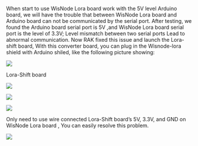 When start to use WisNode Lora board work with the 5V level Arduino board, we will have the trouble that between WisNode Lora board and Arduino board can not be communicated by the serial port. After testing, we found the Arduino board serial port is 5V ,and WisNode Lora board serial port is the level of 3.3V; Level mismatch between two serial ports Lead to abnormal communication.
Now RAK fixed this issue and launch the Lora-shift board, With this converter board, you can plug in the Wisnode-lora shield with Arduino shiled, like the following picture showing: 

![](http://i.imgur.com/8hCO5Hm.png)

Lora-Shift board


![](http://i.imgur.com/nQfMFf4.png)


![](http://i.imgur.com/ZawHHVe.png)


![](http://i.imgur.com/LiWdtcC.png)


Only need to use wire connected Lora-Shift board’s 5V, 3.3V, and GND on WisNode Lora board , You can easily resolve this problem.


![](http://i.imgur.com/ZlO64bH.png)

